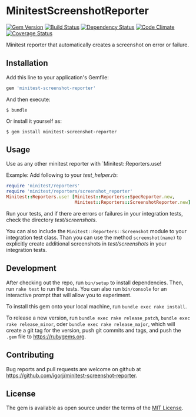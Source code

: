 # MinitestScreenshotReporter

[![Gem Version](http://img.shields.io/gem/v/minitest-screenshot-reporter.svg)][gem]
[![Build Status](http://img.shields.io/travis/igorj/minitest-screenshot-reporter.svg)][travis]
[![Dependency Status](http://img.shields.io/gemnasium/igorj/minitest-screenshot-reporter.svg)][gemnasium]
[![Code Climate](http://img.shields.io/codeclimate/github/igorj/minitest-screenshot-reporter.svg)][codeclimate]
[![Coverage Status](http://img.shields.io/coveralls/igorj/minitest-screenshot-reporter.svg)][coveralls]

[gem]: https://rubygems.org/gems/minitest-screenshot-reporter
[travis]: http://travis-ci.org/igorj/minitest-screenshot-reporter
[gemnasium]: https://gemnasium.com/igorj/minitest-screenshot-reporter
[codeclimate]: https://codeclimate.com/github/igorj/minitest-screenshot-reporter
[coveralls]: https://coveralls.io/r/igorj/minitest-screenshot-reporter


Minitest reporter that automatically creates a screenshot on error or failure. 

## Installation

Add this line to your application's Gemfile:

```ruby
gem 'minitest-screenshot-reporter'
```

And then execute:

    $ bundle

Or install it yourself as:

    $ gem install minitest-screenshot-reporter

## Usage

Use as any other minitest reporter with `Minitest::Reporters.use!

Example: Add following to your *test_helper.rb*:

```ruby
require 'minitest/reporters'
require 'minitest/reporters/screenshot_reporter'
Minitest::Reporters.use! [Minitest::Reporters::SpecReporter.new,
                          Minitest::Reporters::ScreenshotReporter.new]
```

Run your tests, and if there are errors or failures in your integration tests, check the directory *test/screenshots*.

You can also include the `Minitest::Reporters::Screenshot` module to your integration test class. Than you can use the method `screenshot(name)` to explicitly create additional screenshots in *test/screenshots* in your integration tests.     

## Development

After checking out the repo, run `bin/setup` to install dependencies. Then, run `rake test` to run the tests. You can also run `bin/console` for an interactive prompt that will allow you to experiment.

To install this gem onto your local machine, run `bundle exec rake install`. 

To release a new version, run `bundle exec rake release_patch`, `bundle exec rake release_minor`, oder `bundle exec rake release_major`, which will create a git tag for the version, push git commits and tags, and push the `.gem` file to https://rubygems.org.

## Contributing

Bug reports and pull requests are welcome on github at https://github.com/igorj/minitest-screenshot-reporter.

## License

The gem is available as open source under the terms of the [MIT License](http://opensource.org/licenses/MIT).
